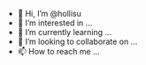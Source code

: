 - 👋 Hi, I’m @hollisu
- 👀 I’m interested in ...
- 🌱 I’m currently learning ...
- 💞️ I’m looking to collaborate on ...
- 📫 How to reach me ...

<!---
hollisu/hollisu is a ✨ special ✨ repository because its `README.md` (this file) appears on your GitHub profile.
You can click the Preview link to take a look at your changes.
--->
